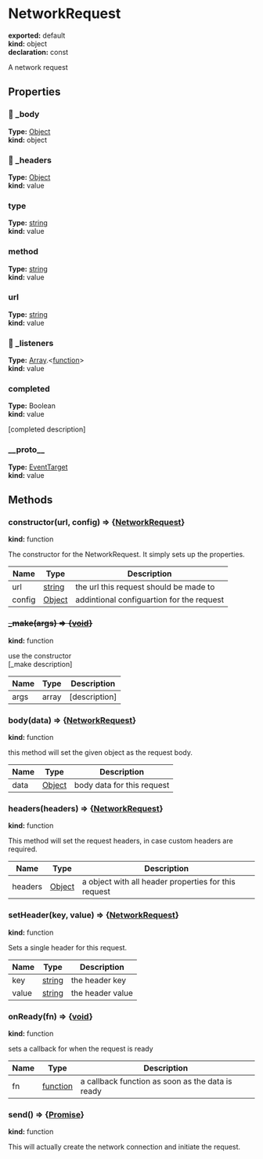 # NetworkRequest      
  
**exported:** default      
**kind:** object      
**declaration:** const      
  
A network request      
## Properties      
  
### 🚫 _body        
  
**Type:** [Object](https://developer.mozilla.org/en-US/docs/Web/JavaScript/Reference/Global_Objects/Object)        
**kind:** object        
  
  
  
  
### 🚫 _headers        
  
**Type:** [Object](https://developer.mozilla.org/en-US/docs/Web/JavaScript/Reference/Global_Objects/Object)        
**kind:** value        
  
  
  
  
### type        
  
**Type:** [string](https://developer.mozilla.org/en-US/docs/Web/JavaScript/Reference/Global_Objects/String)        
**kind:** value        
  
  
  
  
### method        
  
**Type:** [string](https://developer.mozilla.org/en-US/docs/Web/JavaScript/Reference/Global_Objects/String)        
**kind:** value        
  
  
  
  
### url        
  
**Type:** [string](https://developer.mozilla.org/en-US/docs/Web/JavaScript/Reference/Global_Objects/String)        
**kind:** value        
  
  
  
  
### 🚫 _listeners        
  
**Type:** [Array](https://developer.mozilla.org/en-US/docs/Web/JavaScript/Reference/Global_Objects/Array).&lt;[function](https://developer.mozilla.org/en-US/docs/Web/JavaScript/Reference/Global_Objects/Function/prototype)&gt;        
**kind:** value        
  
  
  
  
### completed        
  
**Type:** Boolean        
**kind:** value        
  
[completed description]        
  
  
### \_\_proto\_\_        
  
**Type:** [EventTarget](./Module:-core::EventTarget#eventtarget)        
**kind:** value        
  
  
  
  
## Methods      
  
### constructor(url, config) => {[NetworkRequest](./Module:-core::NetworkRequest#networkrequest)}        
  
**kind:** function        
  
The constructor for the NetworkRequest. It simply sets up the properties.        
  
| Name | Type | Description |          
|------|------|-------------|          
| url | [string](https://developer.mozilla.org/en-US/docs/Web/JavaScript/Reference/Global_Objects/String) | the url this request should be made to |        
| config | [Object](https://developer.mozilla.org/en-US/docs/Web/JavaScript/Reference/Global_Objects/Object) | addintional configuartion for the request |        
  
  
  
### ~~_make(args) => {[void](https://developer.mozilla.org/en-US/docs/Web/JavaScript/Reference/Global_Objects/undefined)}~~        
  
**kind:** function        
  
use the constructor        
[_make description]        
  
| Name | Type | Description |          
|------|------|-------------|          
| args | array | [description] |        
  
  
  
### body(data) => {[NetworkRequest](./Module:-core::NetworkRequest#networkrequest)}        
  
**kind:** function        
  
this method will set the given object as the request body.        
  
| Name | Type | Description |          
|------|------|-------------|          
| data | [Object](https://developer.mozilla.org/en-US/docs/Web/JavaScript/Reference/Global_Objects/Object) | body data for this request |        
  
  
  
### headers(headers) => {[NetworkRequest](./Module:-core::NetworkRequest#networkrequest)}        
  
**kind:** function        
  
This method will set the request headers, in case custom headers are required.        
  
| Name | Type | Description |          
|------|------|-------------|          
| headers | [Object](https://developer.mozilla.org/en-US/docs/Web/JavaScript/Reference/Global_Objects/Object) | a object with all header properties for this request |        
  
  
  
### setHeader(key, value) => {[NetworkRequest](./Module:-core::NetworkRequest#networkrequest)}        
  
**kind:** function        
  
Sets a single header for this request.        
  
| Name | Type | Description |          
|------|------|-------------|          
| key | [string](https://developer.mozilla.org/en-US/docs/Web/JavaScript/Reference/Global_Objects/String) | the header key |        
| value | [string](https://developer.mozilla.org/en-US/docs/Web/JavaScript/Reference/Global_Objects/String) | the header value |        
  
  
  
### onReady(fn) => {[void](https://developer.mozilla.org/en-US/docs/Web/JavaScript/Reference/Global_Objects/undefined)}        
  
**kind:** function        
  
sets a callback for when the request is ready        
  
| Name | Type | Description |          
|------|------|-------------|          
| fn | [function](https://developer.mozilla.org/en-US/docs/Web/JavaScript/Reference/Global_Objects/Function/prototype) | a callback function as soon as the data is ready |        
  
  
  
### send() => {[Promise](https://developer.mozilla.org/en-US/docs/Web/JavaScript/Reference/Global_Objects/Promise)}        
  
**kind:** function        
  
This will actually create the network connection and initiate the request.        
  
  
  
